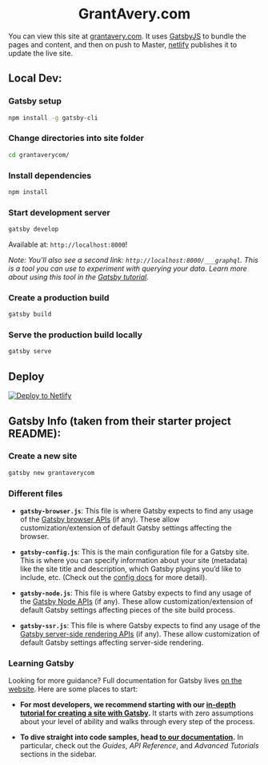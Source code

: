 <h1 align="center">
  GrantAvery.com
</h1>

You can view this site at [grantavery.com](https://www.grantavery.com/). It uses [GatsbyJS](https://www.gatsbyjs.org/) to bundle the pages and content, and then on push to Master, [netlify](https://www.netlify.com/) publishes it to update the live site.


## Local Dev:

### Gatsby setup
```sh
npm install -g gatsby-cli
```

### Change directories into site folder

```sh
cd grantaverycom/
```

### Install dependencies

```sh
npm install
```

### Start development server

```sh
gatsby develop
```

Available at: `http://localhost:8000`!

*Note: You'll also see a second link: `http://localhost:8000/___graphql`. This is a tool you can use to experiment with querying your data. Learn more about using this tool in the [Gatsby tutorial](https://www.gatsbyjs.org/tutorial/part-five/#introducing-graphiql).*


### Create a production build

```sh
gatsby build
```

### Serve the production build locally

```sh
gatsby serve
```


## Deploy

[![Deploy to Netlify](https://www.netlify.com/img/deploy/button.svg)](https://app.netlify.com/start/deploy?repository=https://github.com/GrantAvery/GrantAveryCom)


## Gatsby Info (taken from their starter project README):

### Create a new site
```sh
gatsby new grantaverycom
```

### Different files
  
-   **`gatsby-browser.js`**: This file is where Gatsby expects to find any usage of the [Gatsby browser APIs](https://www.gatsbyjs.org/docs/browser-apis/) (if any). These allow customization/extension of default Gatsby settings affecting the browser.

-   **`gatsby-config.js`**: This is the main configuration file for a Gatsby site. This is where you can specify information about your site (metadata) like the site title and description, which Gatsby plugins you’d like to include, etc. (Check out the [config docs](https://www.gatsbyjs.org/docs/gatsby-config/) for more detail).

-   **`gatsby-node.js`**: This file is where Gatsby expects to find any usage of the [Gatsby Node APIs](https://www.gatsbyjs.org/docs/node-apis/) (if any). These allow customization/extension of default Gatsby settings affecting pieces of the site build process.

-   **`gatsby-ssr.js`**: This file is where Gatsby expects to find any usage of the [Gatsby server-side rendering APIs](https://www.gatsbyjs.org/docs/ssr-apis/) (if any). These allow customization of default Gatsby settings affecting server-side rendering.

### Learning Gatsby

Looking for more guidance? Full documentation for Gatsby lives [on the website](https://www.gatsbyjs.org/). Here are some places to start:

-   **For most developers, we recommend starting with our [in-depth tutorial for creating a site with Gatsby](https://www.gatsbyjs.org/tutorial/).** It starts with zero assumptions about your level of ability and walks through every step of the process.

-   **To dive straight into code samples, head [to our documentation](https://www.gatsbyjs.org/docs/).** In particular, check out the _Guides_, _API Reference_, and _Advanced Tutorials_ sections in the sidebar.

